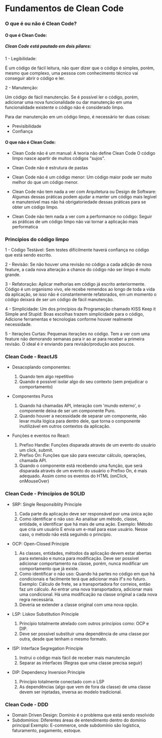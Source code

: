 # Fundamentos de Clean Code

### O que é ou não é Clean Code?

#### O que é Clean Code: 

<h5> Clean Code está pautado em dois pilares: </h5>

1 - Legibilidade: 

<p> É um código de fácil leitura, não quer dizer que o código é
simples, porém, mesmo que complexo, uma pessoa com conhecimento
técnico vai conseguir abrir o código e ler. </p>
     
2 - Manutenção: 
     
Um código de fácil manutenção. 
Se é possível ler o código, porém, adicionar uma nova 
funcionalidade ou dar manutenção em uma funcionalidade
existente o código não é considerado limpo.
     
 Para dar manutenção em um código limpo, é necessário
ter duas coisas: 
     
- Previsibilidade 
- Confiança



#### O que não é Clean Code: 

- Clean Code não é um manual: A teoria não define Clean Code
O código limpo nasce apartir de muitos códigos "sujos".

- Clean Code não é estrutura de pastas

- Clean Code não é um código menor: Um código maior pode ser muito melhor 
do que um código menor.

- Clean Code não tem nada a ver com Arquitetura ou Design de Software: 
Algumas dessas práticas podem ajudar a manter um código mais legível e manutenível
mas não há obrigatoriedade dessas práticas para se obter um código limpo.

- Clean Code não tem nada a ver com a performance no código: Seguir as 
práticas de um código limpo não vai tornar a aplicação mais performatica  


</hr>

### Princípios do código limpo

1 - Código Testável: Sem testes difícilmente haverá confiança no código que está sendo escrito.

2 - Revisão: Se não houver uma revisão no código a cada adição de nova feature, a cada nova 
alteração a chance do código não ser limpo é muito grande. 

3 - Refatoração: Aplicar melhorias em código já escrito anteriormente. Código é um organismo
vivo, ele recebe remendos ao longo de toda a vida da aplicação, se isso não é constantemente 
refatorados, em um momento o código deixará de ser um código de fácil manutenção. 

4 - Simplicidade: Um dos princípios da Programação chamado KISS
Keep it Simple and Stupid: Boas escolhas trazem simplicidade para o código,
Adicione ferramentas e tecnologias conforme houver realmente necessidade.

5 - Iterações Curtas: Pequenas iterações no código.
Tem a ver com uma feature não demorando semanas para ir ao ar
para receber a primeira revisão. O ideal é ir enviando para revisão/produção aos poucos.

### Clean Code - ReactJS

- Desacoplando componentes:
    1. Quando tem algo repetitivo
    2.  Quando é possível isolar algo do seu contexto
    (sem prejudicar o comportamento)

- Componentes Puros 
    1. Quando há chamadas API, interação com 'mundo externo', o componente 
    deixa de ser um componente Puro.
    2. Quando houver a necessidade de separar um componente, não levar 
    muita lógica para dentro dele, que torna o componente inutilizável em outros contextos da aplicação. 

- Funções e eventos no React: 
     1. Prefixo Handle: Funções disparada através de um evento do usuário
     um click, submit. 
     2. Prefixo On: Funções que são para executar cálculo, operações, chamada API.
     3. Quando o componente está recebendo uma função, que será disparada através de um evento do usuário o Prefixo On, é mais adequado. Assim como os eventos do HTML (onClick, onMouseOver)

### Clean Code - Princípios de SOLID

- SRP: Single Responsiblity Principle
    1. Cada parte da aplicação deve ser responsável por uma única ação
    2. Como identificar o não uso: Ao analisar um método, classe, entidade, e identificar que há mais de uma ação.
    Exemplo: Método que cria um usuário E envia um e-mail para esse usuário. Nesse caso, o método não está seguindo o princípio.


- OCP: Open-Closed Principle
    1. As classes, entidades, métodos da aplicação devem estar abertas para extensão e nunca para modificação. Deve ser possível adicionar comportamento na classe, porém, nunca modificar um comportamento que já existe. 
    2. Como identificar o não uso: Quando há partes no código em que há condicionais e facilmente terá que adicionar mais if's no futuro.
    Exemplo: Cálculo de frete, se a transportadora for correios, então faz um cálculo. Ao entrar uma nova transportadora, adicionar mais uma condicional. Há uma modificação na classe original a cada nova regra necessária.
    3. Deveria se extender a classe original com uma nova opção.

- LSP: Liskov Substitution Principle
    1. Princípio totalmente atrelado com outros princípios como: OCP e DIP.
    2. Deve ser possível substituir uma dependência de uma classe por outra, desde que tenham o mesmo formato.

- ISP: Interface Segregation Principle
    1. Instrui o código mais fácil de receber mais manutenção
    2. Separar as interfaces (Regras que uma classe precisa seguir) 

- DIP: Dependency Inversion Principle
    1. Princípio totalmente conectado com o LSP
    2. As dependências (algo que vem de fora da classe) de uma classe devem ser injetadas, inversa ao modelo tradicional.

### Clean Code - DDD

- Domain Driven Design: Domínio é o problema que está sendo resolvido
- Subdomínios: Diferentes áreas de entendimento dentro do domínio principal
Exemplo: E-commerce, onde subdomínio são logística, faturamento, pagamento,
estoque.